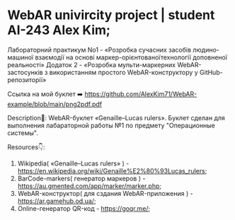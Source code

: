 # WebAR univircity project | student AI-243 Alex Kim;
Лабораторний практикум No1 - «Розробка сучасних засобів людино-машиної взаємодії на основі маркер-орієнтованоїтехнології доповненої реальності»
Додаток 2 - «Розробка мульти-маркерних WebAR-застосунків з використанням простого WebAR-конструктору у GitHub-репозиторії»

Ссылка на мой буклет ➡️  https://github.com/AlexKim71/WebAR-example/blob/main/png2pdf.pdf

Description📝:
WebAR-буклет «Genaille–Lucas rulers». Буклет сделан для выполнения лабараторной работы №1 по предмету "Операционные системы".

Resources👇:
1) Wikipedia( «Genaille–Lucas rulers» ) - https://en.wikipedia.org/wiki/Genaille%E2%80%93Lucas_rulers;
2) BarCode-markers( генератор маркеров ) - https://au.gmented.com/app/marker/marker.php;
3) WebAR-конструктор( для сздания WebAR-приложения ) - https://ar.gamehub.od.ua/;
4) Online-генератор QR-код - https://goqr.me/;

